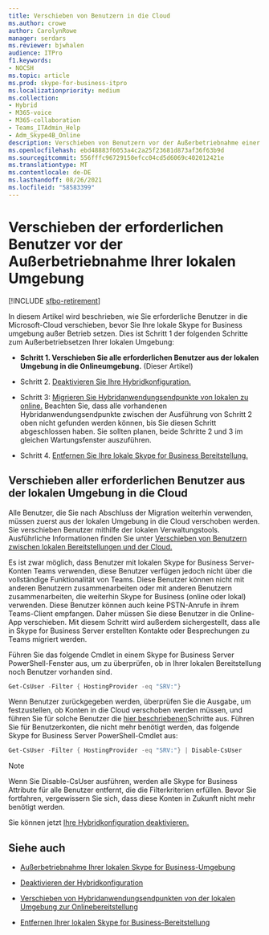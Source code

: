 ```yaml
---
title: Verschieben von Benutzern in die Cloud
ms.author: crowe
author: CarolynRowe
manager: serdars
ms.reviewer: bjwhalen
audience: ITPro
f1.keywords:
- NOCSH
ms.topic: article
ms.prod: skype-for-business-itpro
ms.localizationpriority: medium
ms.collection:
- Hybrid
- M365-voice
- M365-collaboration
- Teams_ITAdmin_Help
- Adm_Skype4B_Online
description: Verschieben von Benutzern vor der Außerbetriebnahme einer Skype for Business lokalen Umgebung.
ms.openlocfilehash: ebd48883f6053a4c2a25f23681d873af36f63b9d
ms.sourcegitcommit: 556fffc96729150efcc04cd5d6069c402012421e
ms.translationtype: MT
ms.contentlocale: de-DE
ms.lasthandoff: 08/26/2021
ms.locfileid: "58583399"
---
```

# <a name="move-required-users-before-decommissioning-your-on-premises-environment"></a>Verschieben der erforderlichen Benutzer vor der Außerbetriebnahme Ihrer lokalen Umgebung

[!INCLUDE [sfbo-retirement](../../Hub/includes/sfbo-retirement.md)]

In diesem Artikel wird beschrieben, wie Sie erforderliche Benutzer in die Microsoft-Cloud verschieben, bevor Sie Ihre lokale Skype for Business umgebung außer Betrieb setzen. Dies ist Schritt 1 der folgenden Schritte zum Außerbetriebsetzen Ihrer lokalen Umgebung:

- **Schritt 1. Verschieben Sie alle erforderlichen Benutzer aus der lokalen Umgebung in die Onlineumgebung.** (Dieser Artikel)

- Schritt 2. [Deaktivieren Sie Ihre Hybridkonfiguration.](cloud-consolidation-disabling-hybrid.md)

- Schritt 3: [Migrieren Sie Hybridanwendungsendpunkte von lokalen zu online.](decommission-move-on-prem-endpoints.md) Beachten Sie, dass alle vorhandenen Hybridanwendungsendpunkte zwischen der Ausführung von Schritt 2 oben nicht gefunden werden können, bis Sie diesen Schritt abgeschlossen haben. Sie sollten planen, beide Schritte 2 und 3 im gleichen Wartungsfenster auszuführen.

- Schritt 4. [Entfernen Sie Ihre lokale Skype for Business Bereitstellung.](decommission-remove-on-prem.md)


## <a name="move-all-required-users-from-on-premises-to-the-cloud"></a>Verschieben aller erforderlichen Benutzer aus der lokalen Umgebung in die Cloud

Alle Benutzer, die Sie nach Abschluss der Migration weiterhin verwenden, müssen zuerst aus der lokalen Umgebung in die Cloud verschoben werden. Sie verschieben Benutzer mithilfe der lokalen Verwaltungstools. Ausführliche Informationen finden Sie unter [Verschieben von Benutzern zwischen lokalen Bereitstellungen und der Cloud.](move-users-between-on-premises-and-cloud.md)

Es ist zwar möglich, dass Benutzer mit lokalen Skype for Business Server-Konten Teams verwenden, diese Benutzer verfügen jedoch nicht über die vollständige Funktionalität von Teams. Diese Benutzer können nicht mit anderen Benutzern zusammenarbeiten oder mit anderen Benutzern zusammenarbeiten, die weiterhin Skype for Business (online oder lokal) verwenden. Diese Benutzer können auch keine PSTN-Anrufe in ihrem Teams-Client empfangen. Daher müssen Sie diese Benutzer in die Online-App verschieben. Mit diesem Schritt wird außerdem sichergestellt, dass alle in Skype for Business Server erstellten Kontakte oder Besprechungen zu Teams migriert werden.

Führen Sie das folgende Cmdlet in einem Skype for Business Server PowerShell-Fenster aus, um zu überprüfen, ob in Ihrer lokalen Bereitstellung noch Benutzer vorhanden sind.

```PowerShell
Get-CsUser -Filter { HostingProvider -eq "SRV:"}
```

Wenn Benutzer zurückgegeben werden, überprüfen Sie die Ausgabe, um festzustellen, ob Konten in die Cloud verschoben werden müssen, und führen Sie für solche Benutzer die [hier beschriebenen](move-users-between-on-premises-and-cloud.md)Schritte aus. Führen Sie für Benutzerkonten, die nicht mehr benötigt werden, das folgende Skype for Business Server PowerShell-Cmdlet aus:

```PowerShell
Get-CsUser -Filter { HostingProvider -eq "SRV:"} | Disable-CsUser
```

> [!NOTE]
> Wenn Sie Disable-CsUser ausführen, werden alle Skype for Business Attribute für alle Benutzer entfernt, die die Filterkriterien erfüllen. Bevor Sie fortfahren, vergewissern Sie sich, dass diese Konten in Zukunft nicht mehr benötigt werden.


Sie können jetzt [Ihre Hybridkonfiguration deaktivieren.](cloud-consolidation-disabling-hybrid.md)

## <a name="see-also"></a>Siehe auch

- [Außerbetriebnahme Ihrer lokalen Skype for Business-Umgebung](decommission-on-prem-overview.md)

- [Deaktivieren der Hybridkonfiguration](cloud-consolidation-disabling-hybrid.md)

- [Verschieben von Hybridanwendungsendpunkten von der lokalen Umgebung zur Onlinebereitstellung](decommission-move-on-prem-endpoints.md)

- [Entfernen Ihrer lokalen Skype for Business-Bereitstellung](decommission-remove-on-prem.md)




